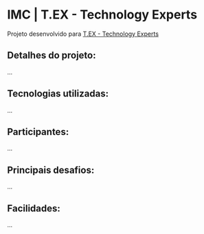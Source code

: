 # IMC | T.EX - Technology Experts

Projeto desenvolvido para [T.EX - Technology Experts](https://www.texperts.com.br)

## Detalhes do projeto:
...
## Tecnologias utilizadas:
...
## Participantes:
...
## Principais desafios:
...
## Facilidades:
...
